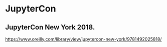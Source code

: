 # JupyterCon


## JupyterCon New York 2018.   
https://www.oreilly.com/library/view/jupytercon-new-york/9781492025818/
